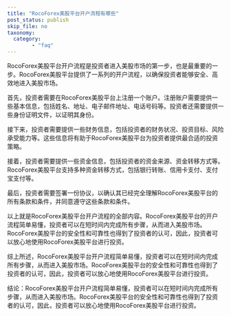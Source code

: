 ```yaml
---
title: "RocoForex美股平台开户流程有哪些"
post_status: publish
skip_file: no
taxonomy:
  category:
        - "faq"
---
```


RocoForex美股平台开户流程是投资者进入美股市场的第一步，也是最重要的一步。RocoForex美股平台提供了一系列的开户流程，以确保投资者能够安全、高效地进入美股市场。

首先，投资者需要在RocoForex美股平台上注册一个账户。注册账户需要提供一些基本信息，包括姓名、地址、电子邮件地址、电话号码等。投资者还需要提供一些身份证明文件，以证明其身份。

接下来，投资者需要提供一些财务信息，包括投资者的财务状况、投资目标、风险承受能力等。这些信息将有助于RocoForex美股平台为投资者提供最合适的投资策略。

接着，投资者需要提供一些资金信息，包括投资者的资金来源、资金转移方式等。RocoForex美股平台支持多种资金转移方式，包括银行转账、信用卡支付、支付宝支付等。

最后，投资者需要签署一份协议，以确认其已经完全理解RocoForex美股平台的所有条款和条件，并同意遵守这些条款和条件。

以上就是RocoForex美股平台开户流程的全部内容。RocoForex美股平台的开户流程简单易懂，投资者可以在短时间内完成所有步骤，从而进入美股市场。RocoForex美股平台的安全性和可靠性也得到了投资者的认可，因此，投资者可以放心地使用RocoForex美股平台进行投资。

综上所述，RocoForex美股平台开户流程简单易懂，投资者可以在短时间内完成所有步骤，从而进入美股市场。RocoForex美股平台的安全性和可靠性也得到了投资者的认可，因此，投资者可以放心地使用RocoForex美股平台进行投资。

结论：RocoForex美股平台开户流程简单易懂，投资者可以在短时间内完成所有步骤，从而进入美股市场。RocoForex美股平台的安全性和可靠性也得到了投资者的认可，因此，投资者可以放心地使用RocoForex美股平台进行投资。
